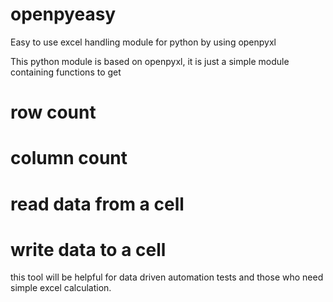 # openpyeasy
Easy to use excel handling module for python by using openpyxl

This python module is based on openpyxl, it is just a simple module containing functions to get
# row count
# column count
# read data from a cell
# write data to a cell

this tool will be helpful for data driven automation tests and those who need simple excel calculation.
